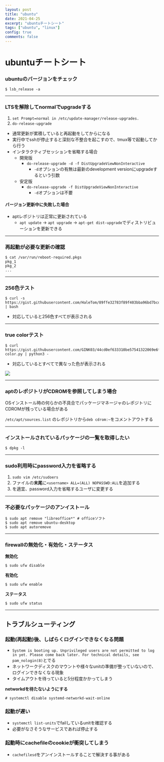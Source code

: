 ```yaml
---
layout: post
title: "ubuntu"
date: 2021-04-25
excerpt: "ubuntuチートシート"
tags: ["ubuntu", "linux"]
config: true
comments: false
---
```


# ubuntuチートシート

### ubuntuのバージョンをチェック

```console
$ lsb_release -a
```

---

### LTSを解除してnormalでupgradeする

 1. `set Prompt=normal in /etc/update-manager/release-upgrades.`
 2. `do-release-upgrade`
  - 通常更新が累積していると再起動をしてからになる
  - 実行中でsshが停止すると深刻な不整合を起こすので、tmux等で起動してから行う
  - インタラクティブセッションを省略する場合
    - 開発版
      - `do-release-upgrade -d -f DistUpgradeViewNonInteractive`
        - `-d`オプションの有無は最新のdevelopment versionにupgradeするという引数
    - 安定版
      - `do-release-upgrade -f DistUpgradeViewNonInteractive`
        - `-d`オプションは不要

#### バージョン更新中に失敗した場合
 - aptレポジトリは正常に更新されている
   - `apt update` -> `apt upgrade` -> `apt-get dist-upgrade`でディストリビューションを更新できる

---

### 再起動が必要な更新の確認

```console
$ cat /var/run/reboot-required.pkgs
pkg_1
pkg_2
...
```

---

### 256色テスト

```console
$ curl -s https://gist.githubusercontent.com/HaleTom/89ffe32783f89f403bba96bd7bcd1263/raw/ | bash
```
 - 対応していると256色すべてが表示される

---

### true colorテスト

```console
$ curl https://gist.githubusercontent.com/GINK03/44cd0ef633310be57541322069e6fead/raw/2937223fef28b064c3d64765b5cf9c85733818bd/true-color.py | python3 -
```
 - 対応しているとすべてで異なった色が表示される

<div>
  <img src="https://user-images.githubusercontent.com/4949982/115984521-6de75080-a5e2-11eb-848b-e233a0234c6c.png">
</div>

---

### aptのレポジトリがCDROMを参照してしまう場合
OSインストール時の何らかの不具合でパッケージマネージャのレポジトリにCDROMが残っている場合がある  

`/etc/apt/sources.list` のレポジトリから`deb cdrom:~`をコメントアウトする

---

### インストールされているパッケージの一覧を取得したい

```console
$ dpkg -l 
```

---

### sudo利用時にpassword入力を省略する
 1. `sudo vim /etc/sudoers`
 2. ファイルの**末尾**に`<username> ALL=(ALL) NOPASSWD:ALL`を追加する
 3. <username>を適宜、password入力を省略するユーザに変更する

---

### 不必要なパッケージのアンイストール

```console
$ sudo apt remove "libreoffice*" # officeソフト
$ sudo apt remove ubuntu-desktop
$ sudo apt autoremove
```

---

### firewallの無効化・有効化・ステータス

**無効化**  

```console
$ sudo ufw disable
```

**有効化**  

```console
$ sudo ufw enable
```

**ステータス**  

```console
$ sudo ufw status
```

---

## トラブルシューティング

### 起動(再起動)後、しばらくログインできなくなる問題
 - `System is booting up. Unprivileged users are not permitted to log in yet. Please come back later. For technical details, see pam_nologin(8)`とでる
 - ネットワークディスクのマウントや様々なunitの準備が整っていないので、ログインできなくなる現象
 - タイムアウトを待っていると5分程度かかってしまう

**networkdを待たないようにする**  
```console
# systemctl disable systemd-networkd-wait-online
```

### 起動が遅い
 - `systemctl list-units`でfailしているunitを確認する
 - 必要がなさそうなサービスであれば停止する

### 起動時にcachefileのcookieが衝突してしまう
 - `cachefilesd`をアンインストールすることで解決する事がある
